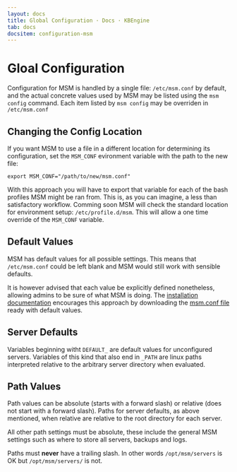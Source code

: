 ```yaml
---
layout: docs
title: Global Configuration · Docs · KBEngine
tab: docs
docsitem: configuration-msm
---
```


Gloal Configuration
===================

Configuration for MSM is handled by a single file: `/etc/msm.conf` by default, and the actual concrete values used by MSM may be listed using the `msm config` command. Each item listed by `msm config` may be overriden in `/etc/msm.conf`

Changing the Config Location
----------------------------

If you want MSM to use a file in a different location for determining its configuration, set the `MSM_CONF` evironment variable with the path to the new file:

    export MSM_CONF="/path/to/new/msm.conf"

With this approach you will have to export that variable for each of the bash profiles MSM might be ran from. This is, as you can imagine, a less than satisfactory workflow. Comming soon MSM will check the standard location for environment setup: `/etc/profile.d/msm`. This will allow a one time override of the `MSM_CONF` variable.

Default Values
--------------

MSM has default values for all possible settings. This means that `/etc/msm.conf` could be left blank and MSM would still work with sensible defaults.

It is however advised that each value be explicitly defined nonetheless, allowing admins to be sure of what MSM is doing. The <a href="{{ site.baseurl }}/docs/installation.html">installation documentation</a> encourages this approach by downloading the <a href="https://github.com/marcuswhybrow/minecraft-server-manager/blob/latest/msm.conf">msm.conf file</a> ready with default values.

Server Defaults
---------------

Variables beginning witht `DEFAULT_` are default values for unconfigured servers. Variables of this kind that also end in `_PATH` are linux paths interpreted relative to the arbitrary server directory when evaluated.

Path Values
-----------

Path values can be absolute (starts with a forward slash) or relative (does not start with a forward slash). Paths for server defaults, as above mentioned, when relative are relative to the root directory for each server.

All other path settings must be absolute, these include the general MSM settings such as where to store all servers, backups and logs.

Paths must **never** have a trailing slash. In other words `/opt/msm/servers` is OK but `/opt/msm/servers/` is not.